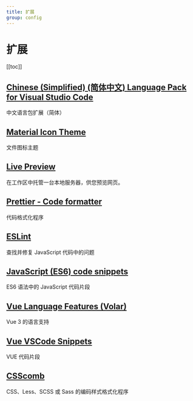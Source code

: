 ```yaml
---
title: 扩展
group: config
---
```


# 扩展

[[toc]]

## [Chinese (Simplified) (简体中文) Language Pack for Visual Studio Code](https://marketplace.visualstudio.com/items?itemName=MS-CEINTL.vscode-language-pack-zh-hans)

中文语言包扩展（简体）

## [Material Icon Theme](https://marketplace.visualstudio.com/items?itemName=PKief.material-icon-theme)

文件图标主题

## [Live Preview](https://marketplace.visualstudio.com/items?itemName=ms-vscode.live-server)

在工作区中托管一台本地服务器，供您预览网页。

## [Prettier - Code formatter](https://marketplace.visualstudio.com/items?itemName=esbenp.prettier-vscode)

代码格式化程序

## [ESLint](https://marketplace.visualstudio.com/items?itemName=dbaeumer.vscode-eslint)

查找并修复 JavaScript 代码中的问题

## [JavaScript (ES6) code snippets](https://marketplace.visualstudio.com/items?itemName=xabikos.JavaScriptSnippets)

ES6 语法中的 JavaScript 代码片段

## [Vue Language Features (Volar)](https://marketplace.visualstudio.com/items?itemName=Vue.volar)

Vue 3 的语言支持

## [Vue VSCode Snippets](https://marketplace.visualstudio.com/items?itemName=sdras.vue-vscode-snippets)

VUE 代码片段

## [CSScomb](https://marketplace.visualstudio.com/items?itemName=mrmlnc.vscode-csscomb)

CSS、Less、SCSS 或 Sass 的编码样式格式化程序
